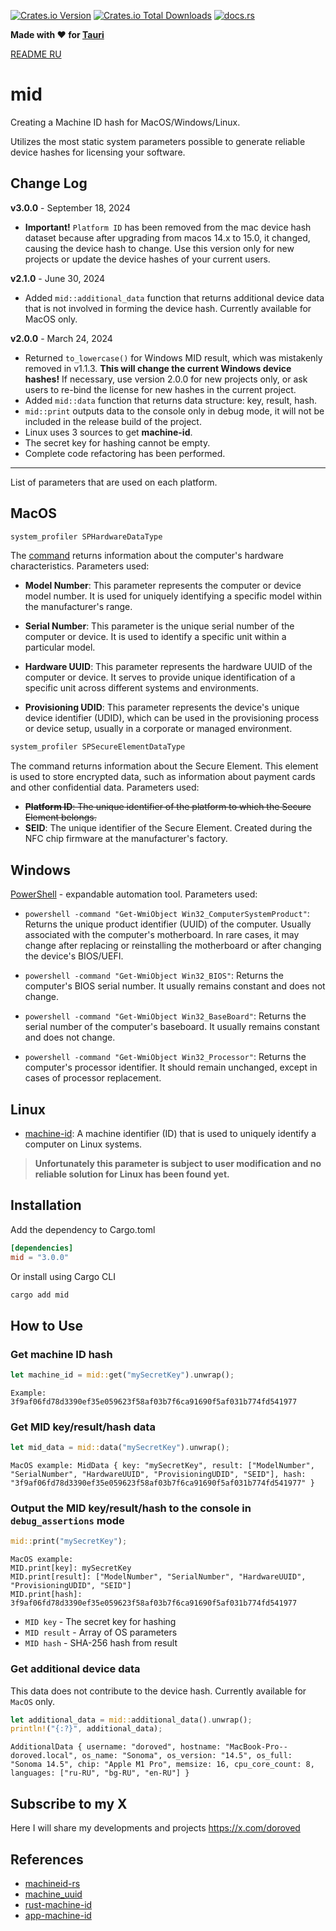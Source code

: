 [![Crates.io Version](https://img.shields.io/crates/v/mid)](https://crates.io/crates/mid)
[![Crates.io Total Downloads](https://img.shields.io/crates/d/mid?style=flat&color=white)](https://crates.io/crates/mid)
[![docs.rs](https://img.shields.io/docsrs/mid?style=flat&color=orange)](https://docs.rs/mid)

**Made with ❤️ for [Tauri](https://tauri.app)**

[README RU](./README_RU.md)

# mid

Creating a Machine ID hash for MacOS/Windows/Linux.

Utilizes the most static system parameters possible to generate reliable device hashes for licensing your software.

## Change Log

**v3.0.0** - September 18, 2024

- **Important!** `Platform ID` has been removed from the mac device hash dataset because after upgrading from macos 14.x to 15.0, it changed, causing the device hash to change. Use this version only for new projects or update the device hashes of your current users.

**v2.1.0** - June 30, 2024

- Added `mid::additional_data` function that returns additional device data that is not involved in forming the device hash. Currently available for MacOS only.

**v2.0.0** - March 24, 2024

- Returned `to_lowercase()` for Windows MID result, which was mistakenly removed in v1.1.3. **This will change the current Windows device hashes!** If necessary, use version 2.0.0 for new projects only, or ask users to re-bind the license for new hashes in the current project.
- Added `mid::data` function that returns data structure: key, result, hash.
- `mid::print` outputs data to the console only in debug mode, it will not be included in the release build of the project.
- Linux uses 3 sources to get **machine-id**.
- The secret key for hashing cannot be empty.
- Complete code refactoring has been performed.

---

List of parameters that are used on each platform.

## MacOS

```bash
system_profiler SPHardwareDataType
```

The [command](https://ss64.com/osx/system_profiler.html) returns information about the computer's hardware characteristics. Parameters used:

- **Model Number**: This parameter represents the computer or device model number. It is used for uniquely identifying a specific model within the manufacturer's range.

- **Serial Number**: This parameter is the unique serial number of the computer or device. It is used to identify a specific unit within a particular model.

- **Hardware UUID**: This parameter represents the hardware UUID of the computer or device. It serves to provide unique identification of a specific unit across different systems and environments.

- **Provisioning UDID**: This parameter represents the device's unique device identifier (UDID), which can be used in the provisioning process or device setup, usually in a corporate or managed environment.

```bash
system_profiler SPSecureElementDataType
```

The command returns information about the Secure Element. This element is used to store encrypted data, such as information about payment cards and other confidential data. Parameters used:

- ~~**Platform ID**: The unique identifier of the platform to which the Secure Element belongs.~~
- **SEID**: The unique identifier of the Secure Element. Created during the NFC chip firmware at the manufacturer's factory.

## Windows

[PowerShell](https://en.wikipedia.org/wiki/PowerShell) - expandable automation tool. Parameters used:

- `powershell -command "Get-WmiObject Win32_ComputerSystemProduct"`: Returns the unique product identifier (UUID) of the computer. Usually associated with the computer's motherboard. In rare cases, it may change after replacing or reinstalling the motherboard or after changing the device's BIOS/UEFI.

- `powershell -command "Get-WmiObject Win32_BIOS"`: Returns the computer's BIOS serial number. It usually remains constant and does not change.

- `powershell -command "Get-WmiObject Win32_BaseBoard"`: Returns the serial number of the computer's baseboard. It usually remains constant and does not change.

- `powershell -command "Get-WmiObject Win32_Processor"`: Returns the computer's processor identifier. It should remain unchanged, except in cases of processor replacement.

## Linux

- [machine-id](https://man7.org/linux/man-pages/man5/machine-id.5.html): A machine identifier (ID) that is used to uniquely identify a computer on Linux systems.

> **Unfortunately this parameter is subject to user modification and no reliable solution for Linux has been found yet.**

## Installation

Add the dependency to Cargo.toml

```toml
[dependencies]
mid = "3.0.0"
```

Or install using Cargo CLI

```bash
cargo add mid
```

## How to Use

### Get machine ID hash

```rust
let machine_id = mid::get("mySecretKey").unwrap();
```

```
Example: 3f9af06fd78d3390ef35e059623f58af03b7f6ca91690f5af031b774fd541977
```

### Get MID key/result/hash data

```rust
let mid_data = mid::data("mySecretKey").unwrap();
```

```
MacOS example: MidData { key: "mySecretKey", result: ["ModelNumber", "SerialNumber", "HardwareUUID", "ProvisioningUDID", "SEID"], hash: "3f9af06fd78d3390ef35e059623f58af03b7f6ca91690f5af031b774fd541977" }
```

### Output the MID key/result/hash to the console in `debug_assertions` mode

```rust
mid::print("mySecretKey");
```

```
MacOS example:
MID.print[key]: mySecretKey
MID.print[result]: ["ModelNumber", "SerialNumber", "HardwareUUID", "ProvisioningUDID", "SEID"]
MID.print[hash]: 3f9af06fd78d3390ef35e059623f58af03b7f6ca91690f5af031b774fd541977
```

- `MID key` - The secret key for hashing
- `MID result` - Array of OS parameters
- `MID hash` - SHA-256 hash from result

### Get additional device data

This data does not contribute to the device hash. Currently available for `MacOS` only.

```rust
let additional_data = mid::additional_data().unwrap();
println!("{:?}", additional_data);
```

```
AdditionalData { username: "doroved", hostname: "MacBook-Pro--doroved.local", os_name: "Sonoma", os_version: "14.5", os_full: "Sonoma 14.5", chip: "Apple M1 Pro", memsize: 16, cpu_core_count: 8, languages: ["ru-RU", "bg-RU", "en-RU"] }
```

## Subscribe to my X

Here I will share my developments and projects
https://x.com/doroved

## References

- [machineid-rs](https://github.com/Taptiive/machineid-rs)
- [machine_uuid](https://github.com/choicesourcing/machine_uuid)
- [rust-machine-id](https://github.com/mathstuf/rust-machine-id)
- [app-machine-id](https://github.com/d-k-bo/app-machine-id)
